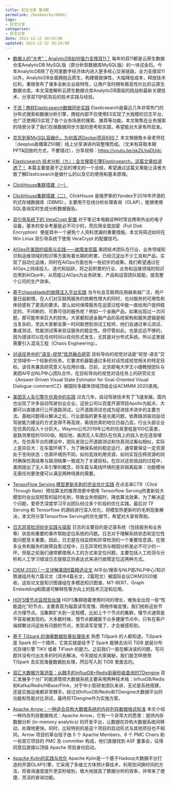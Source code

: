 ```yaml
---
title: 好文分享 第4期
permalink: /bookmarks/0004/
tags:
- 好文分享
categories:
- 好文分享
date: 2021-12-12 10:24:00
updated: 2021-12-12 10:24:00
---
```


- [数据人的“大考”：AnalyticDB如何强力支撑双11？](https://mp.weixin.qq.com/s/fyndobsiw4E5y_lXkrTBxw)
每年的双11都是云原生数据仓库AnalyticDB MySQL版（原分析型数据库MySQL版）的一块试金石。今年AnalyticDB除了在阿里数字经济体内进入更多核心交易链路，全力支撑双11以外，AnalyticDB全面拥抱云原生，构建极致弹性，大幅降低成本，释放技术红利，重磅发布了诸多全新企业级特性，让用户及时拥有极高性价比的云原生数据仓库。本文深度解析云原生数据仓库AnalyticDB面临的挑战和最新关键技术，分享双11护航背后的技术实践与经验。

<!--more-->

- [干货 | 携程Elasticsearch数据同步实践](https://mp.weixin.qq.com/s/2PRX_vVhi3SygrZydBfG6w)
Elasticsearch是最近几年非常热门的分布式搜索和数据分析引擎，携程内部不仅使用ES实现了大规模的日志平台，也广泛使用ES实现了各个业务场景的搜索、推荐等功能。本文聚焦在业务搜索的场景分享了我们在做数据同步方面的思考和实践，希望能对大家有所启发。

- [京东到家MySQL容器化，为何首选Docker而非K8S？](https://mp.weixin.qq.com/s/FTujitwkMl5LRdbWCxOEGA)
本文根据詹乡泉老师在〖deeplus直播第250期〗线上分享演讲内容整理而成。（文末有获取本期PPT&回放的方式，不要错过），分享视频：https://youtu.be/skZlLhqDUdc

- [Elasticsearch 技术分析（九）：全文搜索引擎Elasticsearch，这篇文章给讲透了！](https://www.cnblogs.com/jajian/p/11223992.html)
本篇主要是基于之前的博文的一个总结，希望通过这篇文章能让读者大致了解Elasticsearch是做什么的以及它的使用和基本原理。

- [ClickHouse集群搭建（一）](https://niocoder.com/2020/11/28/ClickHouse%E9%9B%86%E7%BE%A4%E6%90%AD%E5%BB%BA1/)

- [ClickHouse集群搭建（二）](https://niocoder.com/2020/11/29/ClickHouse%E9%9B%86%E7%BE%A4%E6%90%AD%E5%BB%BA2/)
ClickHouse 是俄罗斯的Yandex于2016年开源的列式存储数据库（DBMS），主要用于在线分析处理查询（OLAP），能够使用SQL查询实时生成分析数据报告。

- [双引导系统下的 VeraCrypt 配置](https://linuxtoy.org/archives/veracrypt-configuration-tips-for-dualboot-system.html)
对于笔记本电脑这种时常会携带外出的电子设备，基本的安全考量是必不可少的，而应用全盘加密（Full Disk Encryption）便是其中一个避免个人资料泄漏的重要措施。本文将简述如何在 Win Linux 双引导系统下使用 VeraCrypt 的配置技巧。

- [AIOps在美团的探索与实践——故障发现篇](https://tech.meituan.com/2020/10/15/mt-aiops-horae.html)
美团技术团队在行业、业务领域知识和运维领域的知识等方面有着长期的积累，已经沉淀出不少工具和产品，实现了自动化运维，同时在AIOps方面也有一些初步的成果。我们希望通过在AIOps上持续投入、迭代和钻研，将之前积累的行业、业务和运维领域的知识应用到AIOps中，从而能让AIOps为业务研发、产品和运营团队赋能，提高整个公司的生产效率。

- [基于chaosblade的故障注入平台实践](https://mp.weixin.qq.com/s/5e9cmqvvaIhNs8CNVJuNog)
当今社会互联网应用越来越广泛，用户量日益剧增。在人们对互联网服务的依赖性增大的同时，也对服务的可用性和体验感有了更高的要求。那么如何保障服务在运营过程中能一直给用户提供稳定的、不间断的、可靠可信的服务呢？例如一个金融产品，如果出现过一次问题，那可能带来巨大的损失。大家都知道金融产品的系统架构和服务逻辑是相当复杂的，至此大家都会第一时间联想到测试工程师，他们会通过单元测试、集成测试、性能测试等来验证服务的稳定性。但尽管如此，也是远远不够的，因为错误可以在任何时间以任何形式发生，尤其是对分布式系统。所以这里就需要引入混沌工程（Chaos Engineering）。

- [对话任务中的“语言-视觉”信息融合研究](https://tech.meituan.com/2020/10/15/acmmm-2020-answer-driven-visual-state-estimator.html)
目标导向的视觉对话是“视觉-语言”交叉领域中一个较新的任务，它要求机器能通过多轮对话完成视觉相关的特定目标。该任务兼具研究意义与应用价值。日前，北京邮电大学王小捷教授团队与美团AI平台NLP中心团队合作，在目标导向的视觉对话任务上的研究论文《Answer-Driven Visual State Estimator for Goal-Oriented Visual Dialogue-commentCZ》被国际多媒体领域顶级会议ACMMM 2020录用。

- [美团无人车引擎在仿真中的实践](https://tech.meituan.com/2020/11/27/self-driving-in-simulation-system.html)
过去几年，自动驾驶技术有了飞速发展。国内也出现了许多自动驾驶创业企业，这些公司以百度开源项目Apollo为起点，大都可以直接进行公开道路测试，公开道路测试也成为促进技术进步的主要方法。基础问题得以解决之后，行业面临的更多是长尾问题，依靠路测驱动自动驾驶能力建设的方式变得不再高效，离线仿真的地位日益凸显。行业头部企业在仿真的投入十分巨大，Waymo公司2019年公布的仿真里程是100亿英里，是路测里程的1000倍。相应地，美团无人车团队在仿真上的投入也在逐渐增大。在仿真平台的建设中，团队发现公开道路测试和仿真测试看似相似，实际上差异巨大：在车载环境下，为了确保系统的稳定运行，通常要保证一定资源处于空闲状态；仿真环境则不同，如何高效利用资源，如何实现压榨资源的同时确保仿真结果与路测结果一致成为了关键目标。在应对这些挑战的过程中，美团提出了无人车引擎的概念，将车载与离线环境的差异隔离起来：功能模块无需任何更改便可以满足两种场景的需要。

- [TensorFlow Serving 模型更新毛刺的完全优化实践](https://mp.weixin.qq.com/s/DkCGusznH8F8p39oRLuNBQ)
在点击率CTR（Click Through Rate）预估算法的推荐场景中使用 Tensorflow Serving热更新较大模型时会出现短暂的延时毛刺，导致业务侧超时，降低算法效果，为了解决这个问题，爱奇艺深度学习平台团队经过多个阶段的优化实践，最后对 TF Serving 和 Tensorflow 的源码进行深入优化，将模型热更新时的毛刺现象解决，本文将分享Tensorflow Serving的优化细节，希望对大家有帮助。

- [日志异常检测初步实践与探索](https://mp.weixin.qq.com/s/ame9XL218FK1Du_by3_L5A)
日志的主要目的是记录系统（包括服务和业务等）状态和重要的事件帮助定位系统的问题。日志对于理解系统状态和定位性能问题至关重要。因此，日志是在线监控和异常检测的一个重要信息源。在很多业务和服务的故障自愈过程中，日志异常检测与根因分析是必不可少的一环。但是之前我们通常都使用人工的方式来定位问题，主要包括人工检测与分析和人工学习错误日志提取正则表达式来进行故障定位这两种方式。

- [CIKM 2020 | 一文详解美团6篇精选论文](https://tech.meituan.com/2020/12/03/cikm-2020-nlp.html)
AI平台/搜索与NLP部/NLP中心/知识图谱组共有六篇论文（其中4篇长文，2篇短文）被国际会议CIKM2020接收，这些论文是知识图谱组在多模态知识图谱、MT-BERT、Graph Embedding和图谱可解释性等方向上的技术沉淀和应用。


- [HDFS慢节点监控及处理](https://mp.weixin.qq.com/s/wP8MlQr6Q-Z542YzpBCZEA)
HDFS集群随着使用时间的增长，难免会出现一些“性能退化”的节点，主要表现为磁盘读写变慢、网络传输变慢，我们统称这些节点为慢节点。当集群扩大到一定规模，比如上千个节点的集群，慢节点通常是不容易被发现的。大多数时候，慢节点都藏匿于众多健康节点中，只有在客户端频繁访问这些有问题的节点，发现读写变慢了，才会被感知到。

- [基于 TiSpark 的海量数据批量处理技术](https://pingcap.com/blog-cn/mass-data-batch-processing-technology-based-on-tispark/)
熟悉 TiSpark 的人都知道，TiSpark 是 Spark 的一个插件，它其实就是给予了 Spark 能够去访问 TiDB 底层分布式存储引擎 TiKV 或者 TiFlash 的能力。之前我们一直在解决读的问题，写问题并没有付出太多的时间去解决。今天就给大家揭秘，我们是怎样使用 TiSpark 去实现海量数据批处理，然后写入到 TiDB 里面去的。

- [双汇大数据方案选型：从棘手的InfluxDB+Redis到毫秒级查询的TDengine](https://www.taosdata.com/blog/2020/11/17/2028.html)
双汇发展多个分厂的能源管控大数据系统主要采用两种技术栈：InfluxDB/Redis和Kafka/Redis/HBase/Flink，对于中小型研发团队来讲，无论是系统搭建，还是实施运维都非常棘手。经过对InfluxDB/Redis和TDengine大数据平台的功能和性能对比测试，最终将TDengine作为实施方案。

- [Apache Arrow：一种适合异构大数据系统的内存列存数据格式标准](https://tech.ipalfish.com/blog/2020/12/08/apache_arrow_summary/)
本文介绍一种内存列存数据格式：Apache Arrow，它有一个非常大的愿景：提供内存数据分析 (in-memory analytics) 的开发平台，让数据在异构大数据系统间移动、处理地更快。同时，比较特别的是这个项目的启动形式与其他项目也不相同，Arrow 项目的草台班子由 5 个 Apache Members、6 个 PMC Chairs 和一些其它项目的 PMC 及 committer 构成，他们直接找到 ASF 董事会，征得同意后直接以顶级 Apache 项目身份启动。

- [Apache Kylin的实践与优化](https://tech.meituan.com/2020/11/19/apache-kylin-practice-in-meituan.html)
Apache Kylin是一个基于Hadoop大数据平台打造的开源OLAP引擎，它采用了多维立方体预计算技术，利用空间换时间的方法，将查询速度提升至亚秒级别，极大地提高了数据分析的效率，并带来了便捷、灵活的查询功能。
